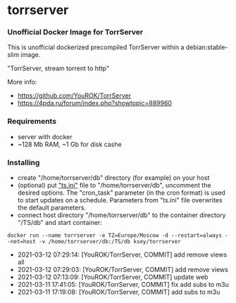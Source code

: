 # torrserver
### Unofficial Docker Image for TorrServer

This is unofficial dockerized precompiled TorrServer within a debian:stable-slim image.

"TorrServer, stream torrent to http"

More info:
- https://github.com/YouROK/TorrServer
- https://4pda.ru/forum/index.php?showtopic=889960

### Requirements

* server with docker
* ~128 Mb RAM, ~1 Gb for disk cashe 

### Installing

- сreate "/home/torrserver/db" directory (for example) on your host
- (optional) put ["ts.ini"](https://raw.githubusercontent.com/MrKsey/torrserver/master/ts.ini) file to "/home/torrserver/db", uncomment the desired options. The "cron_task" parameter (in the cron format) is used to start updates on a schedule. Parameters from "ts.ini" file overwrites the default parameters.
- connect host directory "/home/torrserver/db" to the container directory "/TS/db" and start container:
```
docker run --name torrserver -e TZ=Europe/Moscow -d --restart=always --net=host -v /home/torrserver/db:/TS/db ksey/torrserver
```
























* 2021-03-12 07:29:14: [YouROK/TorrServer, COMMIT] add remove views all
* 2021-03-12 07:29:03: [YouROK/TorrServer, COMMIT] add remove views
* 2021-03-12 07:13:09: [YouROK/TorrServer, COMMIT] update web
* 2021-03-11 17:41:05: [YouROK/TorrServer, COMMIT] fix add subs to m3u
* 2021-03-11 17:19:08: [YouROK/TorrServer, COMMIT] add subs to m3u
